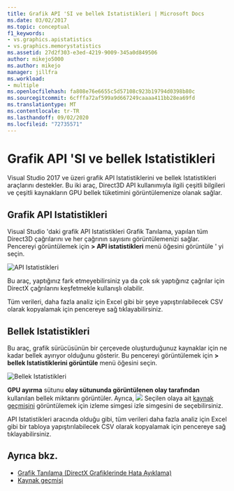 ```yaml
---
title: Grafik API 'SI ve bellek Istatistikleri | Microsoft Docs
ms.date: 03/02/2017
ms.topic: conceptual
f1_keywords:
- vs.graphics.apistatistics
- vs.graphics.memorystatistics
ms.assetid: 27d2f303-e3ed-4219-9009-345a0d849506
author: mikejo5000
ms.author: mikejo
manager: jillfra
ms.workload:
- multiple
ms.openlocfilehash: fa808e76e6655c5d57108c923b19794d0398b80c
ms.sourcegitcommit: 6cfffa72af599a9d667249caaaa411bb28ea69fd
ms.translationtype: MT
ms.contentlocale: tr-TR
ms.lasthandoff: 09/02/2020
ms.locfileid: "72735571"
---
```

# <a name="graphics-api-and-memory-statistics"></a>Grafik API 'SI ve bellek Istatistikleri
<!-- VERSIONLESS -->
Visual Studio 2017 ve üzeri grafik API Istatistiklerini ve bellek Istatistikleri araçlarını destekler.  Bu iki araç, Direct3D API kullanımıyla ilgili çeşitli bilgileri ve çeşitli kaynakların GPU bellek tüketimini görüntülemenize olanak sağlar.

## <a name="graphics-api-statistics"></a>Grafik API Istatistikleri
Visual Studio 'daki grafik API Istatistikleri Grafik Tanılama, yapılan tüm Direct3D çağrılarını ve her çağrının sayısını görüntülemenizi sağlar.  Pencereyi görüntülemek için **> API istatistikleri** menü öğesini görüntüle ' yi seçin.

![API Istatistikleri](media/gfx_diag_api_statistics.png)

Bu araç, yaptığınız fark etmeyebilirsiniz ya da çok sık yaptığınız çağrılar için DirectX çağrılarını keşfetmekle kullanışlı olabilir.

Tüm verileri, daha fazla analiz için Excel gibi bir şeye yapıştırılabilecek CSV olarak kopyalamak için pencereye sağ tıklayabilirsiniz.

## <a name="memory-statistics"></a>Bellek Istatistikleri
Bu araç, grafik sürücüsünün bir çerçevede oluşturduğunuz kaynaklar için ne kadar bellek ayırıyor olduğunu gösterir.  Bu pencereyi görüntülemek için **> bellek Istatistiklerini görüntüle** menü öğesini seçin.

![Bellek Istatistikleri](media/gfx_diag_memory_statistics.png)

**GPU ayırma** sütunu **olay sütununda görüntülenen olay tarafından** kullanılan bellek miktarını görüntüler.  Ayrıca, ![ ](media/gfx_watch.png) Seçilen olaya ait [kaynak geçmişini](graphics-event-list.md#resource-history) görüntülemek için izleme simgesi izle simgesini de seçebilirsiniz.

API Istatistikleri aracında olduğu gibi, tüm verileri daha fazla analiz için Excel gibi bir tabloya yapıştırılabilecek CSV olarak kopyalamak için pencereye sağ tıklayabilirsiniz.

## <a name="see-also"></a>Ayrıca bkz.
- [Grafik Tanılama (DirectX Grafiklerinde Hata Ayıklama)](visual-studio-graphics-diagnostics.md)
- [Kaynak geçmişi](graphics-event-list.md#resource-history)
<!-- /VERSIONLESS -->